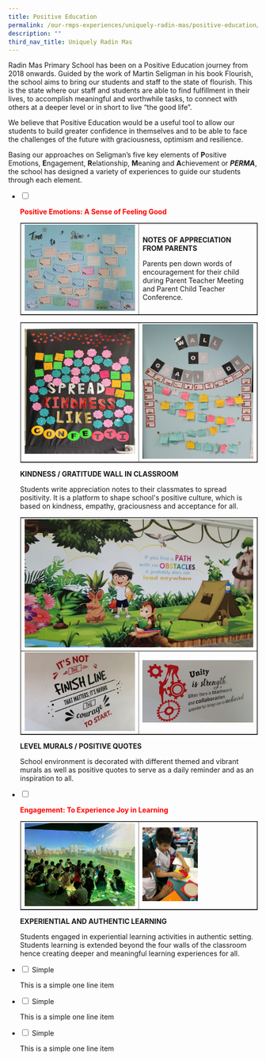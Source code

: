 ```yaml
---
title: Positive Education
permalink: /our-rmps-experiences/uniquely-radin-mas/positive-education/
description: ""
third_nav_title: Uniquely Radin Mas
---
```

<p>Radin Mas Primary School has been on a Positive Education journey from 2018 onwards. Guided by the work of Martin Seligman in his book Flourish, the school aims to bring our students and staff to the state of flourish. This is the state where our staff and students are able to find fulfillment in their lives, to accomplish meaningful and worthwhile tasks, to connect with others at a deeper level or in short to live &ldquo;the good life&rdquo;.</p>
<p>We believe that Positive Education would be a useful tool to allow our students to build greater confidence in themselves and to be able to face the challenges of the future with graciousness, optimism and resilience.</p>
<p>Basing our approaches on Seligman&rsquo;s five key elements of <strong>P</strong>ositive Emotions,&nbsp;<strong>E</strong>ngagement,&nbsp;<strong>R</strong>elationship,&nbsp;<strong>M</strong>eaning and&nbsp;<strong>A</strong>chievement or&nbsp;<strong><em>PERMA</em></strong>, the school has designed a variety of experiences to guide our students through each element.</p>
<ul class="jekyllcodex_accordion">
<li><input id="accordion1" type="checkbox" /> <label for="accordion1"><p><strong><span style="color: #ff0000;">Positive Emotions: A Sense of Feeling Good</strong></span></p></label>
<div>
<table style="border-collapse: collapse; width: 100%;" border="1">
<tbody>
<tr>
<td style="width: 50%;"><img src="/images/pe1.jpg"></td>
<td style="width: 50%;">
<p><strong>NOTES OF APPRECIATION FROM PARENTS</strong></p>
<p>Parents pen down words of encouragement for their child during Parent Teacher Meeting and Parent Child Teacher Conference.</p>
</td>
</tr>
</tbody>
</table>
<table style="border-collapse: collapse; width: 100%;" border="1">
<tbody>
<tr>
<td style="width: 50%;"><img src="/images/pe2.jpg"></td>
<td style="width: 50%;"><img src="/images/pe3.jpg"></td>
</tr>
</tbody>
</table>
<p><strong>KINDNESS / GRATITUDE WALL IN CLASSROOM</strong></p>
<p>Students write appreciation notes to their classmates to spread positivity. It is a platform to shape school's positive culture, which is based on kindness, empathy, graciousness and acceptance for all.</p>
<table style="border-collapse: collapse; width: 100%;" border="1">
<tbody>
<tr>
<td colspan = "2"><img src="/images/pe4.jpg"></td>
</tr>
<tr>
<td style="width: 50%;"><img src="/images/pe5.jpg"></td>
<td style="width: 50%;"><img src="/images/pe6.jpg"></td>
</tr>
</tbody>
</table>
<p><strong>LEVEL MURALS / POSITIVE QUOTES</strong></p>
<p>School environment is decorated with different themed and vibrant murals as well as positive quotes to serve as a daily reminder and as an inspiration to all.</p>
</div>
</li>
<li><input id="accordion2" type="checkbox" /> <label for="accordion2"><p><strong><span style="color: #ff0000;">Engagement: To Experience Joy in Learning</strong></span></p></label>
<div>
<table style="border-collapse: collapse; width: 100%;" border="1">
<tbody>
<tr>
<td style="width: 50%;"><img src="/images/pe7.jpg"></td>
<td style="width: 50%;"><img style="width: 50%;" src="/images/pe8.jpg"></td>
</tr>
</tbody>
</table>
<p><strong>EXPERIENTIAL AND AUTHENTIC LEARNING</strong></p>
<p>Students engaged in experiential learning activities in authentic setting. Students learning is extended beyond the four walls of the classroom hence creating deeper and meaningful learning experiences for all.</p>
</div>
</li>
<li><input id="accordion3" type="checkbox" /> <label for="accordion3">Simple</label>
<div>
<p>This is a simple one line item</p>
</div>
</li>
<li><input id="accordion4" type="checkbox" /> <label for="accordion4">Simple</label>
<div>
<p>This is a simple one line item</p>
</div>
</li>
<li><input id="accordion5" type="checkbox" /> <label for="accordion5">Simple</label>
<div>
<p>This is a simple one line item</p>
</div>
</li>
</ul>